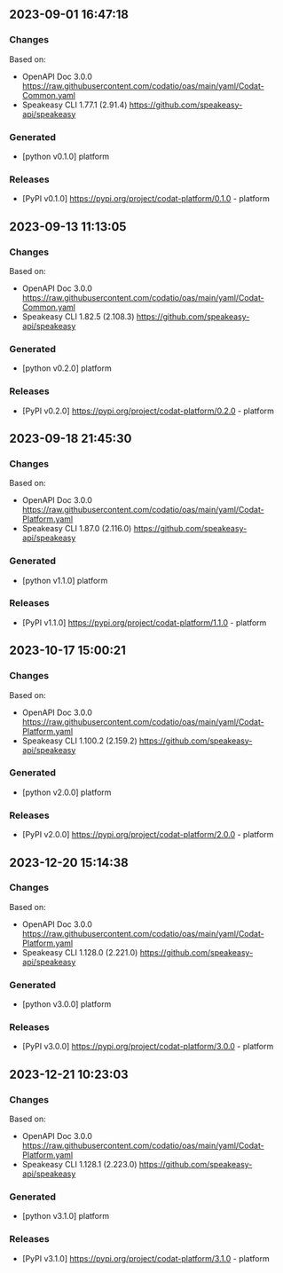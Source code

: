 

## 2023-09-01 16:47:18
### Changes
Based on:
- OpenAPI Doc 3.0.0 https://raw.githubusercontent.com/codatio/oas/main/yaml/Codat-Common.yaml
- Speakeasy CLI 1.77.1 (2.91.4) https://github.com/speakeasy-api/speakeasy
### Generated
- [python v0.1.0] platform
### Releases
- [PyPI v0.1.0] https://pypi.org/project/codat-platform/0.1.0 - platform

## 2023-09-13 11:13:05
### Changes
Based on:
- OpenAPI Doc 3.0.0 https://raw.githubusercontent.com/codatio/oas/main/yaml/Codat-Common.yaml
- Speakeasy CLI 1.82.5 (2.108.3) https://github.com/speakeasy-api/speakeasy
### Generated
- [python v0.2.0] platform
### Releases
- [PyPI v0.2.0] https://pypi.org/project/codat-platform/0.2.0 - platform

## 2023-09-18 21:45:30
### Changes
Based on:
- OpenAPI Doc 3.0.0 https://raw.githubusercontent.com/codatio/oas/main/yaml/Codat-Platform.yaml
- Speakeasy CLI 1.87.0 (2.116.0) https://github.com/speakeasy-api/speakeasy
### Generated
- [python v1.1.0] platform
### Releases
- [PyPI v1.1.0] https://pypi.org/project/codat-platform/1.1.0 - platform

## 2023-10-17 15:00:21
### Changes
Based on:
- OpenAPI Doc 3.0.0 https://raw.githubusercontent.com/codatio/oas/main/yaml/Codat-Platform.yaml
- Speakeasy CLI 1.100.2 (2.159.2) https://github.com/speakeasy-api/speakeasy
### Generated
- [python v2.0.0] platform
### Releases
- [PyPI v2.0.0] https://pypi.org/project/codat-platform/2.0.0 - platform

## 2023-12-20 15:14:38
### Changes
Based on:
- OpenAPI Doc 3.0.0 https://raw.githubusercontent.com/codatio/oas/main/yaml/Codat-Platform.yaml
- Speakeasy CLI 1.128.0 (2.221.0) https://github.com/speakeasy-api/speakeasy
### Generated
- [python v3.0.0] platform
### Releases
- [PyPI v3.0.0] https://pypi.org/project/codat-platform/3.0.0 - platform

## 2023-12-21 10:23:03
### Changes
Based on:
- OpenAPI Doc 3.0.0 https://raw.githubusercontent.com/codatio/oas/main/yaml/Codat-Platform.yaml
- Speakeasy CLI 1.128.1 (2.223.0) https://github.com/speakeasy-api/speakeasy
### Generated
- [python v3.1.0] platform
### Releases
- [PyPI v3.1.0] https://pypi.org/project/codat-platform/3.1.0 - platform